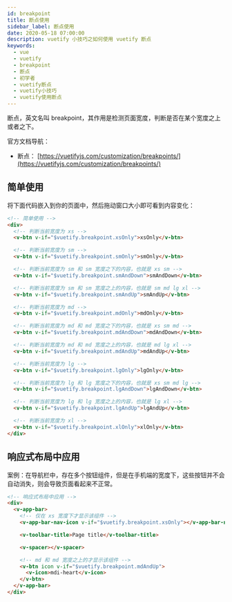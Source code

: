 ```yaml
---
id: breakpoint
title: 断点使用
sidebar_label: 断点使用
date: 2020-05-18 07:00:00
description: vuetify 小技巧之如何使用 vuetify 断点
keywords:
  - vue
  - vuetify
  - breakpoint
  - 断点 
  - 初学者
  - vuetify断点
  - vuetify小技巧
  - vuetify使用断点
---
```


断点，英文名叫 breakpoint，其作用是检测页面宽度，判断是否在某个宽度之上或者之下。

官方文档导航：

- 断点： [https://vuetifyjs.com/customization/breakpoints/](https://vuetifyjs.com/customization/breakpoints/)

## 简单使用

将下面代码嵌入到你的页面中，然后拖动窗口大小即可看到内容变化：

```html title="vue"
<!-- 简单使用 -->
<div>
  <!-- 判断当前宽度为 xs -->
  <v-btn v-if="$vuetify.breakpoint.xsOnly">xsOnly</v-btn>

  <!-- 判断当前宽度为 sm -->
  <v-btn v-if="$vuetify.breakpoint.smOnly">smOnly</v-btn>

  <!-- 判断当前宽度为 sm 和 sm 宽度之下的内容，也就是 xs sm -->
  <v-btn v-if="$vuetify.breakpoint.smAndDown">smAndDown</v-btn>

  <!-- 判断当前宽度为 sm 和 sm 宽度之上的内容，也就是 sm md lg xl -->
  <v-btn v-if="$vuetify.breakpoint.smAndUp">smAndUp</v-btn>

  <!-- 判断当前宽度为 md -->
  <v-btn v-if="$vuetify.breakpoint.mdOnly">mdOnly</v-btn>

  <!-- 判断当前宽度为 md 和 md 宽度之下的内容，也就是 xs sm md -->
  <v-btn v-if="$vuetify.breakpoint.mdAndDown">mdAndDown</v-btn>

  <!-- 判断当前宽度为 md 和 md 宽度之上的内容，也就是 md lg xl -->
  <v-btn v-if="$vuetify.breakpoint.mdAndUp">mdAndUp</v-btn>

  <!-- 判断当前宽度为 lg -->
  <v-btn v-if="$vuetify.breakpoint.lgOnly">lgOnly</v-btn>

  <!-- 判断当前宽度为 lg 和 lg 宽度之下的内容，也就是 xs sm md lg -->
  <v-btn v-if="$vuetify.breakpoint.lgAndDown">lgAndDown</v-btn>

  <!-- 判断当前宽度为 lg 和 lg 宽度之上的内容，也就是 lg xl -->
  <v-btn v-if="$vuetify.breakpoint.lgAndUp">lgAndUp</v-btn>

  <!-- 判断当前宽度为 xl -->
  <v-btn v-if="$vuetify.breakpoint.xlOnly">xlOnly</v-btn>
</div>
```

## 响应式布局中应用

案例：在导航栏中，存在多个按钮组件，但是在手机端的宽度下，这些按钮并不会自动消失，则会导致页面看起来不正常。

```html title="vue"
<!-- 响应式布局中应用 -->
<div>
  <v-app-bar>
    <!-- 仅在 xs 宽度下才显示该组件 -->
    <v-app-bar-nav-icon v-if="$vuetify.breakpoint.xsOnly"></v-app-bar-nav-icon>

    <v-toolbar-title>Page title</v-toolbar-title>

    <v-spacer></v-spacer>

    <!-- md 和 md 宽度之上的才显示该组件 -->
    <v-btn icon v-if="$vuetify.breakpoint.mdAndUp">
      <v-icon>mdi-heart</v-icon>
    </v-btn>
  </v-app-bar>
</div>
```
